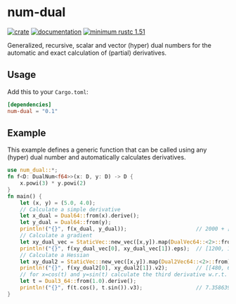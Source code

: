 # num-dual

[![crate](https://img.shields.io/crates/v/num-dual.svg)](https://crates.io/crates/num-dual)
[![documentation](https://docs.rs/num-dual/badge.svg)](https://docs.rs/num-dual)
[![minimum rustc 1.51](https://img.shields.io/badge/rustc-1.51+-red.svg)](https://rust-lang.github.io/rfcs/2495-min-rust-version.html)

Generalized, recursive, scalar and vector (hyper) dual numbers for the automatic and exact calculation of (partial) derivatives.

## Usage

Add this to your `Cargo.toml`:

```toml
[dependencies]
num-dual = "0.1"
```


## Example
This example defines a generic function that can be called using any (hyper) dual number and automatically calculates derivatives.
```rust
use num_dual::*;
fn f<D: DualNum<f64>>(x: D, y: D) -> D {
    x.powi(3) * y.powi(2)
}
fn main() {
    let (x, y) = (5.0, 4.0);
    // Calculate a simple derivative
    let x_dual = Dual64::from(x).derive();
    let y_dual = Dual64::from(y);
    println!("{}", f(x_dual, y_dual));                      // 2000 + [1200]ε
    // Calculate a gradient
    let xy_dual_vec = StaticVec::new_vec([x,y]).map(DualVec64::<2>::from).derive();
    println!("{}", f(xy_dual_vec[0], xy_dual_vec[1]).eps);  // [1200, 1000]
    // Calculate a Hessian
    let xy_dual2 = StaticVec::new_vec([x,y]).map(Dual2Vec64::<2>::from).derive();
    println!("{}", f(xy_dual2[0], xy_dual2[1]).v2);         // [[480, 600], [600, 250]]
    // for x=cos(t) and y=sin(t) calculate the third derivative w.r.t. t
    let t = Dual3_64::from(1.0).derive();
    println!("{}", f(t.cos(), t.sin()).v3);                 // 7.358639755305733
}
```
